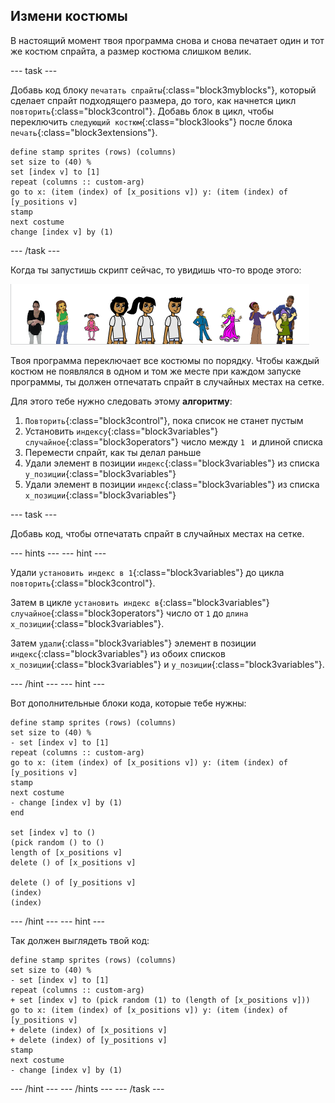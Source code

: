 ## Измени костюмы

В настоящий момент твоя программа снова и снова печатает один и тот же костюм спрайта, а размер костюма слишком велик.

\--- task \---

Добавь код блоку `печатать спрайты`{:class="block3myblocks"}, который сделает спрайт подходящего размера, до того, как начнется цикл` повторить`{:class="block3control"}. Добавь блок в цикл, чтобы переключить `следующий костюм`{:class="block3looks"} после блока `печать`{:class="block3extensions"}.

```blocks3
define stamp sprites (rows) (columns)
set size to (40) %
set [index v] to [1]
repeat (columns :: custom-arg)
go to x: (item (index) of [x_positions v]) y: (item (index) of [y_positions v]
stamp
next costume
change [index v] by (1)
```

\--- /task \---

Когда ты запустишь скрипт сейчас, то увидишь что-то вроде этого:

![измененные_спрайты](images/changed_sprites.png)

Твоя программа переключает все костюмы по порядку. Чтобы каждый костюм не появлялся в одном и том же месте при каждом запуске программы, ты должен отпечатать спрайт в случайных местах на сетке.

Для этого тебе нужно следовать этому **алгоритму**:

1. `Повторить`{:class="block3control"}, пока список не станет пустым
2. Установить `индексу`{:class="block3variables"} `случайное`{:class="block3operators"} число между `1 ` и длиной списка
3. Перемести спрайт, как ты делал раньше
4. Удали элемент в позиции `индекс`{:class="block3variables"} из списка `y_позиции`{:class="block3variables"}
5. Удали элемент в позиции `индекс`{:class="block3variables"} из списка `x_позиции`{:class="block3variables"}

\--- task \---

Добавь код, чтобы отпечатать спрайт в случайных местах на сетке.

\--- hints \--- \--- hint \---

Удали `установить индекс в 1`{:class="block3variables"} до цикла `повторить`{:class="block3control"}.

Затем в цикле `установить индекс в`{:class="block3variables"} `случайное`{:class="block3operators"} число от `1` до `длина x_позиции`{:class="block3variables"}.

Затем `удали`{:class="block3variables"} элемент в позиции `индекс`{:class="block3variables"} из обоих списков `x_позиции`{:class="block3variables"} и `y_позиции`{:class="block3variables"}.

\--- /hint \--- \--- hint \---

Вот дополнительные блоки кода, которые тебе нужны:

```blocks3
define stamp sprites (rows) (columns)
set size to (40) %
- set [index v] to [1]
repeat (columns :: custom-arg)
go to x: (item (index) of [x_positions v]) y: (item (index) of [y_positions v]
stamp
next costume
- change [index v] by (1)
end

set [index v] to ()
(pick random () to ()
length of [x_positions v]
delete () of [x_positions v]

delete () of [y_positions v]
(index)
(index)
```

\--- /hint \--- \--- hint \---

Так должен выглядеть твой код:

```blocks3
define stamp sprites (rows) (columns)
set size to (40) %
- set [index v] to [1]
repeat (columns :: custom-arg)
+ set [index v] to (pick random (1) to (length of [x_positions v]))
go to x: (item (index) of [x_positions v]) y: (item (index) of [y_positions v]
+ delete (index) of [x_positions v]
+ delete (index) of [y_positions v]
stamp
next costume
- change [index v] by (1)
```

\--- /hint \--- \--- /hints \--- \--- /task \---